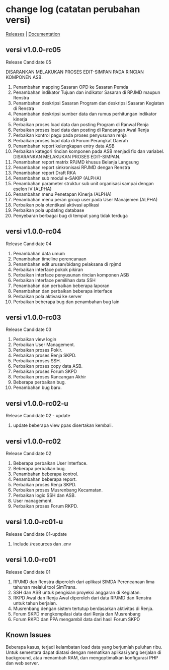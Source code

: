 # change log (catatan perubahan versi)

[Releases](https://github.com/simda-id/simcan/releases) | [Documentation](https://github.com/simda-id/simcan/wiki)

## versi v1.0.0-rc05

Release Candidate 05

DISARANKAN MELAKUKAN PROSES EDIT-SIMPAN PADA RINCIAN KOMPONEN ASB.

1. Penambahan mapping Sasaran OPD ke Sasaran Pemda
2. Penambahan indikator Tujuan dan indikator Sasaran di RPJMD maupun Renstra
3. Penambahan deskripsi Sasaran Program dan deskripsi Sasaran Kegiatan di Renstra
4. Penambahan deskripsi sumber data dan rumus perhitungan indikator kinerja
5. Perbaikan proses load data dan posting Program di Ranwal Renja
6. Perbaikan proses load data dan posting di Rancangan Awal Renja
7. Perbaikan kontrol pagu pada proses penyusunan renja
8. Perbaikan proses load data di Forum Perangkat Daerah
9. Penambahan report kelengkapan entry data ASB
10. Perbaikan kategori rincian komponen pada ASB menjadi fix dan variabel. DISARANKAN MELAKUKAN PROSES EDIT-SIMPAN.
11. Penambahan report matrix RPJMD khusus Belanja Langsung 
12. Penambahan report sinkronisasi RPJMD dengan Renstra
13. Penambahan report Draft RKA
14. Penambahan sub modul e-SAKIP (ALPHA)
15. Penambahan parameter struktur sub unit organisasi sampai dengan eselon IV (ALPHA)
16. Penambahan menu Penetapan Kinerja (ALPHA)
17. Penambahan menu peran group user pada User Manajemen (ALPHA)
18. Perbaikan pola otentikasi aktivasi aplikasi
19. Perbaikan pola updating database
20. Penyebaran berbagai bug di tempat yang tidak terduga

## versi v1.0.0-rc04

Release Candidate 04

1. Penambahan data umum
2. Penambahan timeline perencanaan
3. Penambahan edit urusan/bidang pelaksana di rpjmd
4. Perbaikan interface pokok pikiran
5. Perbaikan interface penyusunan rincian komponen ASB
6. Perbaikan interface pemilihan data SSH
7. Penambahan dan perbaikan beberapa laporan
8. Penambahan dan perbaikan beberapa interface
9. Perbaikan pola aktivasi ke server
10. Perbaikan beberapa bug dan penambahan bug lain

## versi v1.0.0-rc03

Release Candidate 03

1. Perbaikan view login
2. Perbaikan User Management.
3. Perbaikan proses Pokir.
4. Perbaikan proses Renja SKPD.
5. Perbaikan proses SSH.
6. Perbaikan proses copy data ASB.
7. Perbaikan proses Forum SKPD
8. Perbaikan proses Rancangan Akhir
9. Beberapa perbaikan bug.
10. Penambahan bug baru.

## versi v1.0.0-rc02-u

Release Candidate 02 - update

1. update beberapa view ppas disertakan kembali.

## versi v1.0.0-rc02

Release Candidate 02

1. Beberapa perbaikan User Interface.
2. Beberapa perbaikan bug.
3. Penambahan beberapa kontrol.
4. Penambahan beberapa report.
5. Perbaikan proses Renja SKPD.
6. Perbaikan proses Musrenbang Kecamatan.
7. Perbaikan logic SSH dan ASB.
8. User management.
9. Perbaikan proses Forum RKPD.

## versi 1.0.0-rc01-u

Release Candidate 01-update

1. Include /resources dan .env

## versi 1.0.0-rc01

Release Candidate 01

1. RPJMD dan Renstra diperoleh dari aplikasi SIMDA Perencanaan lima tahunan melalui tool SimTrans.
2. SSH dan ASB untuk pengisian proyeksi anggaran di Kegiatan.
3. RKPD Awal dan Renja Awal diperoleh dari data RPJMD dan Renstra untuk tahun berjalan.
4. Musrenbang dengan sistem tertutup berdasarkan aktivitas di Renja.
5. Forum SKPD mengkompilasi data dari Renja dan Musrenbang
6. Forum RKPD dan PPA mengambil data dari hasil Forum SKPD

## Known Issues

Beberapa kasus, terjadi kelambatan load data yang berjumlah puluhan ribu. Untuk sementara dapat diatasi dengan mematikan aplikasi yang berjalan di background, atau menambah RAM, dan mengoptimalkan konfigurasi PHP dan web server.
